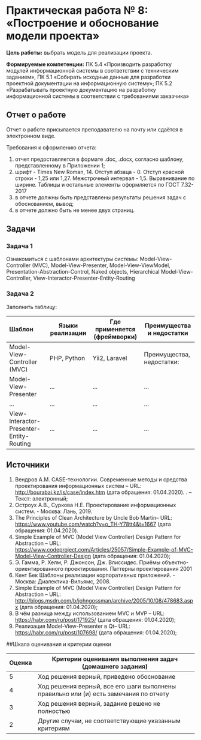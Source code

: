 # Практическая работа № 8: «Построение и обоснование модели проекта»

**Цель работы:** выбрать модель для реализации проекта.

**Формируемые компетенции:** ПК 5.4 «Производить разработку модулей информационной системы в соответствии с техническим заданием», ПК 5.1 «Собирать исходные данные для разработки проектной документации на информационную систему»; ПК 5.2 «Разрабатывать проектную документацию на разработку информационной системы в соответствии с требованиями заказчика»

## Отчет о работе

Отчет о работе присылается преподавателю на почту или сдаётся в электронном виде. 

Требования к оформлению отчета:

1. отчет предоставляется в формате .doc, .docx, согласно шаблону, представленному в Приложении 1;
2. шрифт - Times New Roman, 14. Отступ абзаца - 0. Отступ красной строки - 1,25 или 1,27. Межстрочный интервал - 1,5. Выравнивание по ширине. Таблицы и остальные элементы оформляется по ГОСТ 7.32-2017
3. в отчете должны быть представлены результаты решения задач с обоснованием, вывод;
4. в отчете должно быть не менее двух страниц.


## Задачи

### Задача 1
 
Ознакомиться с шаблонами архитектуры системы: Model-View-Controller (MVC), Model-View-Presenter, Model-View-ViewModel, Presentation-Abstraction-Control,  Naked objects, Hierarchical Model-View-Controller, View-Interactor-Presenter-Entity-Routing

### Задача 2
 
 Заполнить таблицу:

| Шаблон  | Языки реализации | Где применяется (фреймворки) | Преимущества и недостатки |
| :------------- | ------------- | ------------- | ------------- |
| Model-View-Controller (MVC)  |  PHP, Python | Yii2, Laravel | Преимущества, недостатки: |                                                            
| Model-View-Presenter  |  ...  | ... | ... |
| ...  | ...  | ... |... |
| View-Interactor-Presenter-Entity-Routing |  ... | ... | ... |

## Источники

1. Вендров А.М. CASE-технологии. Современные методы и средства проектирования информационных систем – URL: http://bourabai.kz/is/case/index.htm (дата обращения: 01.04.2020). . – Текст: электронный;
2. Остроух А.В., Суркова Н.Е. Проектирование информационных систем. - Москва: Лань, 2019.
3. The Principles of Clean Architecture by Uncle Bob Martin– URL: https://www.youtube.com/watch?v=o_TH-Y78tt4&t=1667 (дата обращения: 01.04.2020).
4. Simple Example of MVC (Model View Controller) Design Pattern for Abstraction – URL: https://www.codeproject.com/Articles/25057/Simple-Example-of-MVC-Model-View-Controller-Design (дата обращения: 01.04.2020);
5. Э. Гамма, Р. Хелм, Р. Джонсон, Дж. Влиссидес. Приёмы объектно-ориентированного проектирования. Паттерны проектирования 2001
6.  Кент Бек Шаблоны реализации корпоративных приложений. - Москва: Диалектика-Вильямс, 2008.
7. Simple Example of MVC (Model View Controller) Design Pattern for Abstraction – URL: http://blogs.msdn.com/b/johngossman/archive/2005/10/08/478683.aspx  (дата обращения: 01.04.2020);
8. В чём разница между использованием MVC и MVP – URL: https://habr.com/ru/post/171925/  (дата обращения: 01.04.2020);
9. Реализация Model-View-Presenter в Qt– URL: https://habr.com/ru/post/107698/  (дата обращения: 01.04.2020);

##Шкала оценивания и критерии оценки

| Оценка  | Критерии оценивания выполнения задач (домашнего задания) |
| :------------- | ------------- |
| 5  |  Ход решения верный, приведено обоснование |
| 4  |  Ход решения верный, все его шаги выполнены правильно или (и) есть замечания по отчету  |
| 3  | Ход решения верный, задание решено не полностью  |
| 2  | Другие случаи, не соответствующие указанным критериям  |
